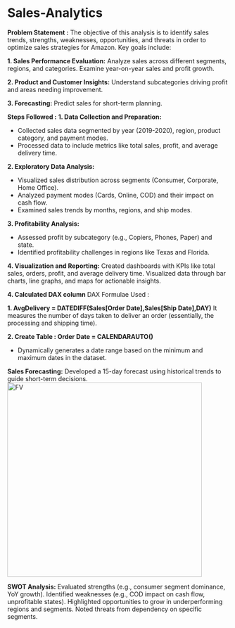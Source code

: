 # Sales-Analytics
**Problem Statement :**
The objective of this analysis is to identify sales trends, strengths, weaknesses, opportunities, and threats in order to optimize sales strategies for Amazon. Key goals include:

**1. Sales Performance Evaluation:**
Analyze sales across different segments, regions, and categories.
Examine year-on-year sales and profit growth.

**2. Product and Customer Insights:**
Understand subcategories driving profit and areas needing improvement.

**3. Forecasting:**
Predict sales for short-term planning.

 **Steps Followed :**
 **1. Data Collection and Preparation:**
- Collected sales data segmented by year (2019-2020), region, product category, and payment modes.
- Processed data to include metrics like total sales, profit, and average delivery time.

**2. Exploratory Data Analysis:**
- Visualized sales distribution across segments (Consumer, Corporate, Home Office).
- Analyzed payment modes (Cards, Online, COD) and their impact on cash flow.
- Examined sales trends by months, regions, and ship modes.

**3. Profitability Analysis:**
- Assessed profit by subcategory (e.g., Copiers, Phones, Paper) and state.
- Identified profitability challenges in regions like Texas and Florida.

**4. Visualization and Reporting:**
Created dashboards with KPIs like total sales, orders, profit, and average delivery time.
Visualized data through bar charts, line graphs, and maps for actionable insights.

**4. Calculated DAX column**
DAX Formulae Used :

**1. AvgDelivery = DATEDIFF(Sales[Order Date],Sales[Ship Date],DAY)**
 It measures the number of days taken to deliver an order (essentially, the processing and shipping time).

 **2. Create Table : Order Date = CALENDARAUTO()**
- Dynamically generates a date range based on the minimum and maximum dates in the dataset.
 
**Sales Forecasting:**
Developed a 15-day forecast using historical trends to guide short-term decisions.
<img width="442" alt="FV" src="https://github.com/user-attachments/assets/d11749f6-56fe-49fe-a5f7-373b3e650706" />


**SWOT Analysis:**
Evaluated strengths (e.g., consumer segment dominance, YoY growth).
Identified weaknesses (e.g., COD impact on cash flow, unprofitable states).
Highlighted opportunities to grow in underperforming regions and segments.
Noted threats from dependency on specific segments.
